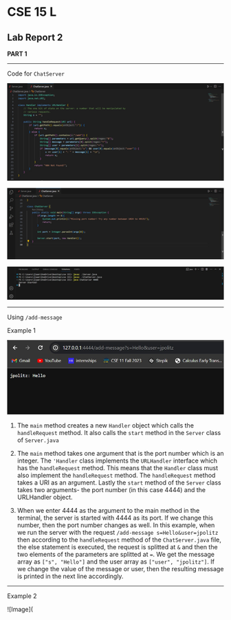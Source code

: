# CSE 15 L
## Lab Report 2

**PART 1**
***
Code for `ChatServer`

![Image](WhatsApp%20Image%202024-01-30%20at%2011.34.36%20AM.jpeg)

![Image](WhatsApp%20Image%202024-01-30%20at%2011.35.00%20AM.jpeg)

![Image](WhatsApp%20Image%202024-01-30%20at%2011.35.58%20AM.jpeg)

***

Using `/add-message`

Example 1
   
![Image](WhatsApp%20Image%202024-01-30%20at%2011.36.47%20AM.jpeg)

1. The `main` method creates a new `Handler` object which calls the `handleRequest` method. It also calls the `start` method
   in the `Server` class of `Server.java`

2. The `main` method takes one argument that is the port number which is an integer. The `'Handler` class implements the
   `URLHandler` interface which has the `handleRequest` method. This means that the `Handler` class must also implement the
   `handleRequest` method. The `handleRequest` method takes a URI as an argument. Lastly the `start` method of the `Server`
   class takes two arguments- the port number (in this case 4444) and the URLHandler object.

3. When we enter 4444 as the argument to the main method in the terminal, the server is started with 4444 as its port. If we change
   this number, then the port number changes as well. In this example, when we run the server with the request
   `/add-message s=Hello&user=jpolitz` then according to the `handleRequest` method of the `ChatServer.java` file, the else
   statement is executed, the request is splitted at `&` and then the two elements of the parameters are splitted at `=`.
   We get the message array as `["s", "Hello"]` and the user array as `["user", "jpolitz"]`. If we change the value of the message or
   user, then the resulting message is printed in the next line accordingly.

***

Example 2

![Image](

